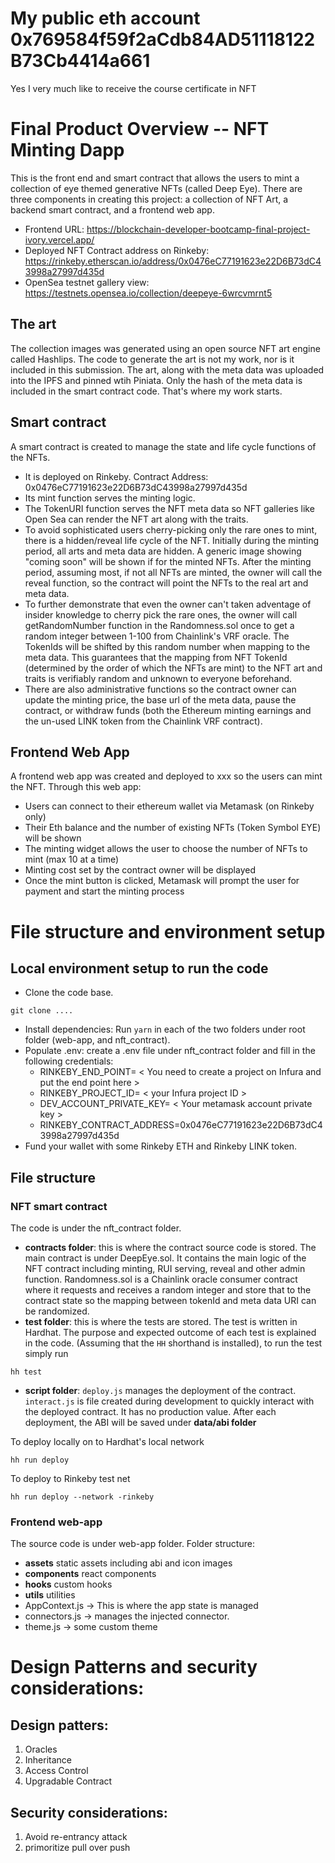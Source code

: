 # My public eth account 0x769584f59f2aCdb84AD51118122B73Cb4414a661
Yes I very much like to receive the course certificate in NFT

# Final Product Overview -- NFT Minting Dapp
This is the front end and smart contract that allows the users to mint a collection of eye themed generative NFTs (called Deep Eye). There are three components in creating this project: a collection of NFT Art, a backend smart contract, and a frontend web app.
- Frontend URL: https://blockchain-developer-bootcamp-final-project-ivory.vercel.app/
- Deployed NFT Contract address on Rinkeby: https://rinkeby.etherscan.io/address/0x0476eC77191623e22D6B73dC43998a27997d435d
- OpenSea testnet gallery view: https://testnets.opensea.io/collection/deepeye-6wrcvmrnt5

## The art
The collection images was generated using an open source NFT art engine called Hashlips. The code to generate the art is not my work, nor is it included in this submission. The art, along with the meta data was uploaded into the IPFS and pinned wtih Piniata. Only the hash of the meta data is included in the smart contract code. That's where my work starts.

## Smart contract
A smart contract is created to manage the state and life cycle functions of the NFTs.
- It is deployed on Rinkeby. Contract Address: 0x0476eC77191623e22D6B73dC43998a27997d435d
- Its mint function serves the minting logic.
- The TokenURI function serves the NFT meta data so NFT galleries like Open Sea can render the NFT art along with the traits.
- To avoid sophisticated users cherry-picking only the rare ones to mint, there is a hidden/reveal life cycle of the NFT. Initially during the minting period, all arts and meta data are hidden. A generic image showing "coming soon" will be shown if for the minted NFTs. After the minting period, assuming most, if not all NFTs are minted, the owner will call the reveal function, so the contract will point the NFTs to the real art and meta data.
- To further demonstrate that even the owner can't taken adventage of insider knowledge to cherry pick the rare ones, the owner will call getRandomNumber function in the Randomness.sol once to get a random integer between 1-100 from Chainlink's VRF oracle. The TokenIds will be shifted by this random number when mapping to the meta data. This guarantees that the mapping from NFT TokenId (determined by the order of which the NFTs are mint) to the NFT art and traits is verifiably random and unknown to everyone beforehand.
- There are also administrative functions so the contract owner can update the minting price, the base url of the meta data, pause the contract, or withdraw funds (both the Ethereum minting earnings and the un-used LINK token from the Chainlink VRF contract).

## Frontend Web App
A frontend web app was created and deployed to xxx so the users can mint the NFT. Through this web app:
- Users can connect to their ethereum wallet via Metamask (on Rinkeby only)
- Their Eth balance and the number of existing NFTs (Token Symbol EYE) will be shown
- The minting widget allows the user to choose the number of NFTs to mint (max 10 at a time)
- Minting cost set by the contract owner will be displayed
- Once the mint button is clicked, Metamask will prompt the user for payment and start the minting process

# File structure and environment setup
## Local environment setup to run the code
- Clone the code base.
```
git clone ....
```
- Install dependencies: Run `yarn` in each of the two folders under root folder (web-app, and nft_contract).
- Populate .env: create a .env file under nft_contract folder and fill in the following credentials:
  - RINKEBY_END_POINT= < You need to create a project on Infura and put the end point here >
  - RINKEBY_PROJECT_ID= < your Infura project ID >
  - DEV_ACCOUNT_PRIVATE_KEY= < Your metamask account private key >
  - RINKEBY_CONTRACT_ADDRESS=0x0476eC77191623e22D6B73dC43998a27997d435d
- Fund your wallet with some Rinkeby ETH and Rinkeby LINK token.
## File structure
### NFT smart contract
The code is under the nft_contract folder.
- **contracts folder**: this is where the contract source code is stored. The main contract is under DeepEye.sol. It contains the main logic of the NFT contract including minting, RUI serving, reveal and other admin function. Randomness.sol is a Chainlink oracle consumer contract where it requests and receives a random integer and store that to the contract state so the mapping between tokenId and meta data URI can be randomized.
- **test folder**: this is where the tests are stored. The test is written in Hardhat. The purpose and expected outcome of each test is explained in the code. (Assuming that the `HH` shorthand is installed), to run the test simply run
```
hh test
```
- **script folder**: `deploy.js` manages the deployment of the contract. `interact.js` is file created during development to quickly interact with the deployed contract. It has no production value. After each deployment, the ABI will be saved under **data/abi folder**


To deploy locally on to Hardhat's local network
```
hh run deploy
```
To deploy to Rinkeby test net
```
hh run deploy --network -rinkeby
```

### Frontend web-app
The source code is under web-app folder. Folder structure:
- **assets** static assets including abi and icon images
- **components** react components
- **hooks** custom hooks
- **utils** utilities
- AppContext.js -> This is where the app state is managed
- connectors.js -> manages the injected connector.
- theme.js -> some custom theme

# Design Patterns and security considerations:
## Design patters:
1. Oracles
2. Inheritance
3. Access Control
4. Upgradable Contract

## Security considerations:
1. Avoid re-entrancy attack
2. primoritize pull over push
